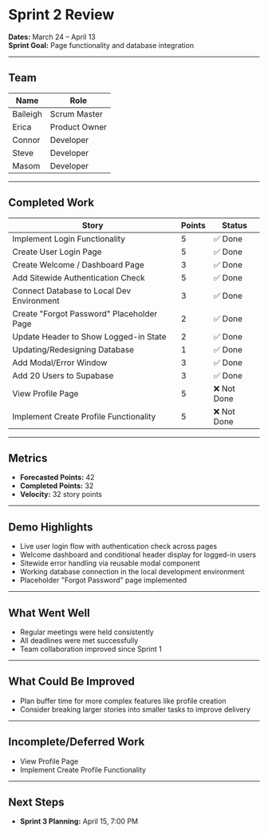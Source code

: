 # Sprint 2 Review

**Dates:** March 24 – April 13  
**Sprint Goal:** Page functionality and database integration

---

## Team

| Name     | Role          |
| -------- | ------------- |
| Baileigh | Scrum Master  |
| Erica    | Product Owner |
| Connor   | Developer     |
| Steve    | Developer     |
| Masom    | Developer     |

---

## Completed Work

| Story                                     | Points | Status      |
| ----------------------------------------- | ------ | ----------- |
| Implement Login Functionality             | 5      | ✅ Done     |
| Create User Login Page                    | 5      | ✅ Done     |
| Create Welcome / Dashboard Page           | 3      | ✅ Done     |
| Add Sitewide Authentication Check         | 5      | ✅ Done     |
| Connect Database to Local Dev Environment | 3      | ✅ Done     |
| Create "Forgot Password" Placeholder Page | 2      | ✅ Done     |
| Update Header to Show Logged-in State     | 2      | ✅ Done     |
| Updating/Redesigning Database             | 1      | ✅ Done     |
| Add Modal/Error Window                    | 3      | ✅ Done     |
| Add 20 Users to Supabase                  | 3      | ✅ Done     |
| View Profile Page                         | 5      | ❌ Not Done |
| Implement Create Profile Functionality    | 5      | ❌ Not Done |

---

## Metrics

- **Forecasted Points:** 42
- **Completed Points:** 32
- **Velocity:** 32 story points

---

## Demo Highlights

- Live user login flow with authentication check across pages
- Welcome dashboard and conditional header display for logged-in users
- Sitewide error handling via reusable modal component
- Working database connection in the local development environment
- Placeholder "Forgot Password" page implemented

---

## What Went Well

- Regular meetings were held consistently
- All deadlines were met successfully
- Team collaboration improved since Sprint 1

---

## What Could Be Improved

- Plan buffer time for more complex features like profile creation
- Consider breaking larger stories into smaller tasks to improve delivery

---

## Incomplete/Deferred Work

- View Profile Page
- Implement Create Profile Functionality

---

## Next Steps

- **Sprint 3 Planning:** April 15, 7:00 PM
